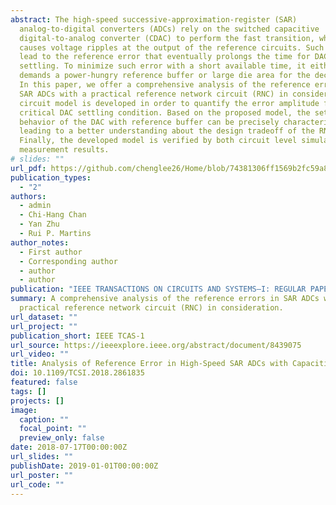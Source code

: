 ```yaml
---
abstract: The high-speed successive-approximation-register (SAR)
  analog-to-digital converters (ADCs) rely on the switched capacitive
  digital-to-analog converter (CDAC) to perform the fast transition, which
  causes voltage ripples at the output of the reference circuits. Such ripples
  lead to the reference error that eventually prolongs the time for DAC
  settling. To minimize such error with a short available time, it either
  demands a power-hungry reference buffer or large die area for the decoupling.
  In this paper, we offer a comprehensive analysis of the reference errors in
  SAR ADCs with a practical reference network circuit (RNC) in consideration. A
  circuit model is developed in order to quantify the error amplitude for the
  critical DAC settling condition. Based on the proposed model, the settling
  behavior of the DAC with reference buffer can be precisely characterized,
  leading to a better understanding about the design tradeoff of the RNC.
  Finally, the developed model is verified by both circuit level simulations and
  measurement results.
# slides: ""
url_pdf: https://github.com/chenglee26/Home/blob/74381306ff1569b2fc59a8c376b4fdf3b63fd6ac/content/publication/journal-article/journal-paper.pdf
publication_types:
  - "2"
authors:
  - admin
  - Chi-Hang Chan
  - Yan Zhu
  - Rui P. Martins
author_notes:
  - First author
  - Corresponding author
  - author
  - author
publication: "IEEE TRANSACTIONS ON CIRCUITS AND SYSTEMS–I: REGULAR PAPERS"
summary: A comprehensive analysis of the reference errors in SAR ADCs with a
  practical reference network circuit (RNC) in consideration.
url_dataset: ""
url_project: ""
publication_short: IEEE TCAS-1
url_source: https://ieeexplore.ieee.org/abstract/document/8439075
url_video: ""
title: Analysis of Reference Error in High-Speed SAR ADCs with Capacitive DAC
doi: 10.1109/TCSI.2018.2861835
featured: false
tags: []
projects: []
image:
  caption: ""
  focal_point: ""
  preview_only: false
date: 2018-07-17T00:00:00Z
url_slides: ""
publishDate: 2019-01-01T00:00:00Z
url_poster: ""
url_code: ""
---
```

